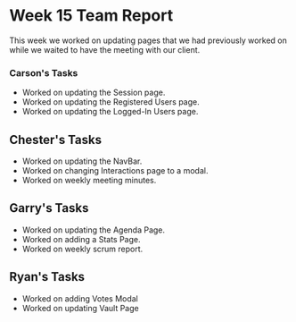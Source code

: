 # Week 15 Team Report

This week we worked on updating pages that we had previously worked on while we waited to have the meeting with our client.

### Carson's Tasks

- Worked on updating the Session page.
- Worked on updating the Registered Users page.
- Worked on updating the Logged-In Users page.

## Chester's Tasks

- Worked on updating the NavBar.
- Worked on changing Interactions page to a modal.
- Worked on weekly meeting minutes.

## Garry's Tasks

- Worked on updating the Agenda Page.
- Worked on adding a Stats Page.
- Worked on weekly scrum report.

## Ryan's Tasks
- Worked on adding Votes Modal
- Worked on updating Vault Page
